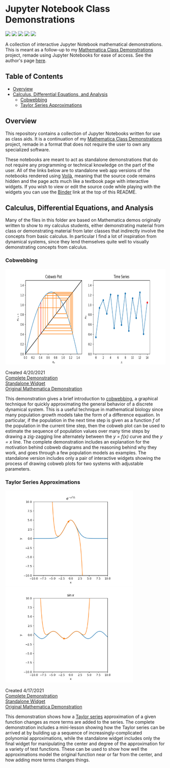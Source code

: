 # Jupyter Notebook Class Demonstrations

<a href="https://mybinder.org/v2/gh/adam-rumpf/jupyter-class-demonstrations/HEAD?urlpath=voila%2Frender%2Findex.ipynb"><img src="https://img.shields.io/badge/launch-voil%C3%A0-5f9bc6"/></a> <a href="https://mybinder.org/v2/gh/adam-rumpf/jupyter-class-demonstrations/HEAD?urlpath=%2Findex.ipynb"><img src="https://mybinder.org/badge_logo.svg"/></a> <a href="https://github.com/adam-rumpf/jupyter-class-demonstrations/search?l=jupyter-notebook"><img src="https://img.shields.io/badge/language-jupyter_notebook-blue?logo=jupyter&logoColor=white"/></a> <a href="https://github.com/adam-rumpf/jupyter-class-demonstrations/blob/main/LICENSE"><img src="https://img.shields.io/github/license/adam-rumpf/jupyter-class-demonstrations"/></a> <a href="https://github.com/adam-rumpf/jupyter-class-demonstrations/commits/main"><img src="https://img.shields.io/maintenance/yes/2021"/></a>

A collection of interactive Jupyter Notebook mathematical demonstrations. This is meant as a follow-up to my [Mathematica Class Demonstrations](https://github.com/adam-rumpf/mathematica-class-demonstrations) project, remade using Jupyter Notebooks for ease of access. See the author's page [here](https://adam-rumpf.github.io/demos/jupyter.html).

## Table of Contents

* [Overview](#overview)
* [Calculus, Differential Equations, and Analysis](#calculus-differential-equations-and-analysis)
  * [Cobwebbing](#cobwebbing)
  * [Taylor Series Approximations](#taylor-series-approximations)

## Overview

This repository contains a collection of Jupyter Notebooks written for use as class aids. It is a continuation of my [Mathematica Class Demonstrations](https://github.com/adam-rumpf/mathematica-class-demonstrations) project, remade in a format that does not require the user to own any specialized software.

These notebooks are meant to act as standalone demonstrations that do not require any programming or technical knowledge on the part of the user. All of the links below are to standalone web app versions of the notebooks rendered using [Voilà](https://github.com/voila-dashboards/voila), meaning that the source code remains hidden and the page acts much like a textbook page with interactive widgets. If you wish to view or edit the source code while playing with the widgets you can use the [Binder](https://mybinder.org/) link at the top of this README.

## Calculus, Differential Equations, and Analysis

Many of the files in this folder are based on Mathematica demos originally written to show to my calculus students, either demonstrating material from class or demonstrating material from later classes that indirectly involve the concepts from basic calculus. In particular I find a lot of inspiration from dynamical systems, since they lend themselves quite well to visually demonstrating concepts from calculus.

### Cobwebbing

<img src="img/cobwebbing-chaos.png" height="300"/>

Created 4/20/2021  
[Complete Demonstration](https://mybinder.org/v2/gh/adam-rumpf/jupyter-class-demonstrations/HEAD?urlpath=voila%2Frender%2Fcalc-diffeq-analysis%2Fcobwebbing.ipynb)  
[Standalone Widget](https://mybinder.org/v2/gh/adam-rumpf/jupyter-class-demonstrations/HEAD?urlpath=voila%2Frender%2Fcalc-diffeq-analysis%2Fcobwebbing-standalone.ipynb)  
[Original Mathematica Demonstration](https://github.com/adam-rumpf/mathematica-class-demonstrations#cobwebbing)

This demonstration gives a brief introduction to [cobwebbing](https://en.wikipedia.org/wiki/Cobweb_plot), a graphical technique for quickly approximating the general behavior of a discrete dynamical system. This is a useful technique in mathematical biology since many population growth models take the form of a difference equation. In particular, if the population in the next time step is given as a function _f_ of the population in the current time step, then the cobweb plot can be used to estimate the sequence of population values over many time steps by drawing a zig-zagging line alternately between the _y = f(x)_ curve and the _y = x_ line. The complete demonstration includes an explanation for the motivation behind cobweb diagrams and the reasoning behind why they work, and goes through a few population models as examples. The standalone version includes only a pair of interactive widgets showing the process of drawing cobweb plots for two systems with adjustable parameters.

### Taylor Series Approximations

<img src="img/taylor-series-bell.png" height="300"/> <img src="img/taylor-series-sine.png" height="300"/>

Created 4/17/2021  
[Complete Demonstration](https://mybinder.org/v2/gh/adam-rumpf/jupyter-class-demonstrations/HEAD?urlpath=voila%2Frender%2Fcalc-diffeq-analysis%2Ftaylor-series.ipynb)  
[Standalone Widget](https://mybinder.org/v2/gh/adam-rumpf/jupyter-class-demonstrations/HEAD?urlpath=voila%2Frender%2Fcalc-diffeq-analysis%2Ftaylor-series-standalone.ipynb)  
[Original Mathematica Demonstration](https://github.com/adam-rumpf/mathematica-class-demonstrations#taylor-and-fourier-series-approximations)

This demonstration shows how a [Taylor series](https://en.wikipedia.org/wiki/Taylor_series) approximation of a given function changes as more terms are added to the series. The complete demonstration includes a mini-lesson showing how the Taylor series can be arrived at by building up a sequence of increasingly-complicated polynomial approximations, while the standalone widget includes only the final widget for manipulating the center and degree of the approximation for a variety of test functions. These can be used to show how well the approximations model the original function near or far from the center, and how adding more terms changes things.
